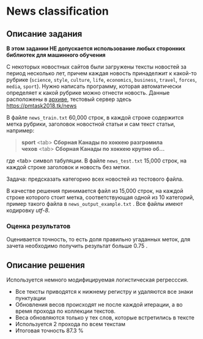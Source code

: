 # News classification

## Описание задания

**В этом задании НЕ допускается использование любых сторонних библиотек для машинного обучения** 

С некоторых новостных сайтов были загружены тексты новостей за период  несколько лет, причем каждая новость принаделжит к какой-то рубрике (`science`, `style`, `culture`, `life`, `economics`, `business`, `travel`, `forces`, `media`, `sport`). Нужно написать программу, которая автоматически определяет к какой рубрике можно отнести новость. Данные расположены в [архиве](https://drive.google.com/open?id=1CTIY5J_ivbhK4e0USRb-upeeuiF0Sdv0), тестовый сервер здесь https://pmtask2018.tk/news

В файле `news_train.txt` 60,000 строк, в каждой строке содержится метка рубрики, заголовок новостной статьи и сам текст статьи, например:

>    **sport**&nbsp;&lt;tab&gt;&nbsp;**Сборная Канады по хоккею разгромила чехов**&nbsp;&lt;tab&gt;&nbsp;**Сборная Канады по хоккею крупно об...**

где &lt;tab&gt; символ табуляции. В файле `news_test.txt` 15,000 строк, на каждой строке заголовок и новость без метки. 

Задача: предсказать категорию всех новостей из тестового файла. 

В качестве решения принимается файл из 15,000 строк, на каждой строке которого стоит метка, соответствующая одной из 10 категорий, пример такого файла в `news_output_example.txt` . Все файлы имеют кодировку *utf-8*.

### Оценка результатов
Оценивается точность, то есть доля правильно угаданных меток, для зачета необходимо получить результат больше 0.75 .

## Описание решения

Используется немного модифицируемая логистическая регресссия.

* Все тексты приводятся к нижнему регистру и удаляются все знаки пунктуации
* Обновления весов происходят не после каждой итерации, а во время прохода по коллекции текстов. 
* Веса обновляются только у тех слов, которые встретились в тексте
* Используется 2 прохода по всем текстам
* Итоговая точность 87.3 %
